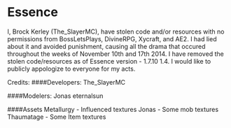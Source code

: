 Essence
=======
I, Brock Kerley (The_SlayerMC), have stolen code and/or resources with no permissions from BossLetsPlays, DivineRPG, Xycraft, and AE2. I had lied about it and avoided punishment, causing all the drama that occured throughout the weeks of November 10th and 17th 2014. I have removed the stolen code/resources as of Essence version - 1.7.10 1.4. I would like to publicly appologize to everyone for my acts.

Credits:
####Developers:
The_SlayerMC

####Modelers:
Jonas
eternalsun

####Assets
Metallurgy - Influenced textures
Jonas - Some mob textures
Thaumatage - Some Item textures
